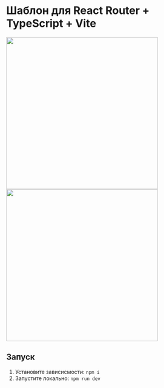 # Шаблон для React Router + TypeScript + Vite

<img src="https://github.com/user-attachments/assets/0d778219-2e9f-4b1f-a4b4-78a61c71bb5c" width="400">
<img src="https://github.com/user-attachments/assets/32321da5-9511-4538-8501-01cc05db854b" width="400">

## Запуск

1. Установите зависисмости: `npm i`
2. Запустите локально: `npm run dev`
